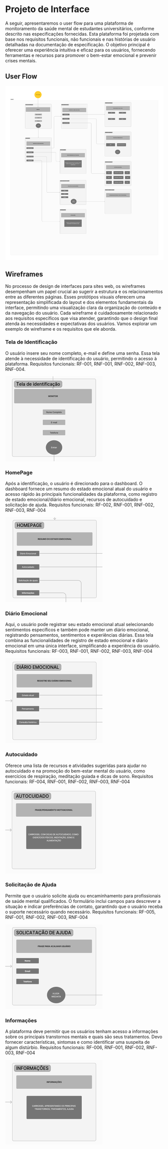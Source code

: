 
# Projeto de Interface

A seguir, apresentaremos o user flow para uma plataforma de monitoramento da saúde mental de estudantes universitários, conforme descrito nas especificações fornecidas. Esta plataforma foi projetada com base nos requisitos funcionais, não funcionais e nas histórias de usuário detalhadas na documentação de especificação. O objetivo principal é oferecer uma experiência intuitiva e eficaz para os usuários, fornecendo ferramentas e recursos para promover o bem-estar emocional e prevenir crises mentais. 

## User Flow

![UserFlow](img/user_flow.jpg)


## Wireframes

No processo de design de interfaces para sites web, os wireframes desempenham um papel crucial ao sugerir a estrutura e os relacionamentos entre as diferentes páginas. Esses protótipos visuais oferecem uma representação simplificada do layout e dos elementos fundamentais da interface, permitindo uma visualização clara da organização do conteúdo e da navegação do usuário. Cada wireframe é cuidadosamente relacionado aos requisitos específicos que visa atender, garantindo que o design final atenda às necessidades e expectativas dos usuários. Vamos explorar um exemplo de wireframe e os requisitos que ele aborda.

### Tela de Identificação

O usuário insere seu nome completo, e-mail e define uma senha. Essa tela atende à necessidade de identificação do usuário, permitindo o acesso à plataforma.
Requisitos funcionais: RF-001, RNF-001, RNF-002, RNF-003, RNF-004.


![Exemplo de Wireframe](img/identificacao.png)


### HomePage

Após a identificação, o usuário é direcionado para o dashboard. O dashboard fornece um resumo do estado emocional atual do usuário e acesso rápido às principais funcionalidades da plataforma, como registro de estado emocional/diário emocional, recursos de autocuidado e solicitação de ajuda. 
Requisitos funcionais: RF-002, RNF-001, RNF-002, RNF-003, RNF-004


![Exemplo de Wireframe](img/homepage.png)

### Diário Emocional

Aqui, o usuário pode registrar seu estado emocional atual selecionando sentimentos específicos e também pode manter um diário emocional, registrando pensamentos, sentimentos e experiências diárias. Essa tela combina as funcionalidades de registro de estado emocional e diário emocional em uma única interface, simplificando a experiência do usuário.
Requisitos funcionais: RF-003, RNF-001, RNF-002, RNF-003, RNF-004


![Exemplo de Wireframe](img/diario_emocional.png)

### Autocuidado

Oferece uma lista de recursos e atividades sugeridas para ajudar no autocuidado e na promoção do bem-estar mental do usuário, como exercícios de respiração, meditação guiada e dicas de sono.
Requisitos funcionais: RF-004, RNF-001, RNF-002, RNF-003, RNF-004


![Exemplo de Wireframe](img/autocuidado.png)

### Solicitação de Ajuda

Permite que o usuário solicite ajuda ou encaminhamento para profissionais de saúde mental qualificados. O formulário inclui campos para descrever a situação e indicar preferências de contato, garantindo que o usuário receba o suporte necessário quando necessário.
Requisitos funcionais: RF-005, RNF-001, RNF-002, RNF-003, RNF-004

![Exemplo de Wireframe](img/ajuda.png)

### Informações

A plataforma deve permitir que os usuários tenham acesso a informações sobre os principais transtornos mentais e quais são seus tratamentos. Devo fornecer características, sintomas e como identificar uma suspeita de algum distúrbio.
Requisitos funcionais: RF-006, RNF-001, RNF-002, RNF-003, RNF-004


![Exemplo de Wireframe](img/informacoes.png)
























